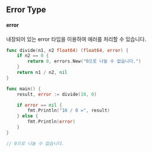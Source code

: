 ## Error Type  

#### error  
내장되어 있는 error 타입을 이용하여 에러를 처리할 수 있습니다.  
```go
func divide(n1, n2 float64) (float64, error) {
    if n2 == 0 {
        return 0, errors.New("0으로 나눌 수 없습니다.")
    }
    return n1 / n2, nil
}

func main() {
    result, error := divide(10, 0)

    if error == nil {
        fmt.Println("10 / 0 =", result)
    } else {
        fmt.Println(error)
    }
}

// 0으로 나눌 수 없습니다.
```
